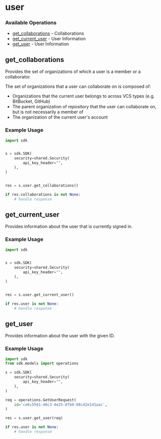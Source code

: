 # user

### Available Operations

* [get_collaborations](#get_collaborations) - Collaborations
* [get_current_user](#get_current_user) - User Information
* [get_user](#get_user) - User Information

## get_collaborations

Provides the set of organizations of which a user is a member or a collaborator.

The set of organizations that a user can collaborate on is composed of:

* Organizations that the current user belongs to across VCS types (e.g. BitBucket, GitHub)
* The parent organization of repository that the user can collaborate on, but is not necessarily a member of
* The organization of the current user's account

### Example Usage

```python
import sdk


s = sdk.SDK(
    security=shared.Security(
        api_key_header="",
    ),
)


res = s.user.get_collaborations()

if res.collaborations is not None:
    # handle response
```

## get_current_user

Provides information about the user that is currently signed in.

### Example Usage

```python
import sdk


s = sdk.SDK(
    security=shared.Security(
        api_key_header="",
    ),
)


res = s.user.get_current_user()

if res.user is not None:
    # handle response
```

## get_user

Provides information about the user with the given ID.

### Example Usage

```python
import sdk
from sdk.models import operations

s = sdk.SDK(
    security=shared.Security(
        api_key_header="",
    ),
)

req = operations.GetUserRequest(
    id='ce6c5561-46c3-4e25-8fb0-08c42e141aac',
)

res = s.user.get_user(req)

if res.user is not None:
    # handle response
```
